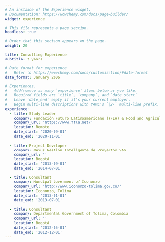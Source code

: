 ```yaml
---
# An instance of the Experience widget.
# Documentation: https://wowchemy.com/docs/page-builder/
widget: experience

# This file represents a page section.
headless: true

# Order that this section appears on the page.
weight: 20

title: Consulting Experience
subtitle: 2 years

# Date format for experience
#   Refer to https://wowchemy.com/docs/customization/#date-format
date_format: January 2006

# Experiences.
#   Add/remove as many `experience` items below as you like.
#   Required fields are `title`, `company`, and `date_start`.
#   Leave `date_end` empty if it's your current employer.
#   Begin multi-line descriptions with YAML's `|2-` multi-line prefix.
experience:
  - title: Study Leader
    company: Fundación Futuro Latinoamericano (FFLA) & Food and Agriculture Organization (FAO)
    company_url: 'https://www.ffla.net/'
    location: Remote
    date_start: '2020-09-01'
    date_end: '2020-11-01'
    
  - title: Project Developer
    company: Nexus Gestión Inteligente de Proyectos SAS
    company_url: ''
    location: Bogotá
    date_start: '2013-09-01'
    date_end: '2014-07-01'

  - title: Consultant
    company: Muncipal Goverment of Icononzo
    company_url: 'http://www.icononzo-tolima.gov.co/'
    location: Icononzo, Tolima
    date_start: '2013-01-01'
    date_end: '2013-07-01'
    
  - title: Consultant
    company: Departmental Government of Tolima, Colombia
    company_url: ''
    location: Bogotá
    date_start: '2012-05-01'
    date_end: '2012-12-01'
---
```


